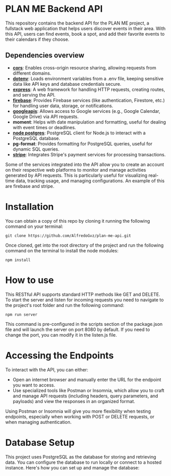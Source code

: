 # PLAN ME Backend API

This repository contains the backend API for the PLAN ME project, a fullstack web application that helps users discover events in their area. With this API, users can find events, book a spot, and add their favorite events to their calendars if they choose.

## Dependencies overview

- **[cors](https://www.npmjs.com/package/cors)**: Enables cross-origin resource sharing, allowing requests from different domains.
- **[dotenv](https://www.npmjs.com/package/dotenv)**: Loads environment variables from a .env file, keeping sensitive data like API keys and database credentials secure.
- **[express](https://expressjs.com/)**: A web framework for handling HTTP requests, creating routes, and serving the API.
- **[firebase](https://firebase.google.com/docs)**: Provides Firebase services (like authentication, Firestore, etc.) for handling user data, storage, or notifications.
- **[googleapis](https://developers.google.com/workspace/guides/get-started)**: Allows access to Google services (e.g., Google Calendar, Google Drive) via API requests.
- **moment**: Helps with date manipulation and formatting, useful for dealing with event times or deadlines.
- **[node postgres](https://node-postgres.com/)**: PostgreSQL client for Node.js to interact with a PostgreSQL database.
- **pg-format**: Provides formatting for PostgreSQL queries, useful for dynamic SQL queries.
- **[stripe](https://docs.stripe.com/api)**: Integrates Stripe's payment services for processing transactions.

Some of the services integrated into the API allow you to create an account on their respective web platforms to monitor and manage activities generated by API requests. This is particularly useful for visualizing real-time data, tracking usage, and managing configurations. An example of this are firebase and stripe.

# Installation

You can obtain a copy of this repo by cloning it running the following command on your terminal:

```
git clone https://github.com/AlfredoGvz/plan-me-api.git
```

Once cloned, get into the root directory of the project and run the following command on the terminal to install the node modules:

```
npm install
```

# How to use

This RESTful API supports standard HTTP methods like GET and DELETE. To start the server and listen for incoming requests you need to navigate to the project's root folder and run the following command:

```
npm run server
```

This command is pre-configured in the scripts section of the package.json file and will launch the server on port 8080 by default. If you need to change the port, you can modify it in the listen.js file.

# Accessing the Endpoints

To interact with the API, you can either:

- Open an internet browser and manually enter the URL for the endpoint you want to access.
- Use specialized tools like Postman or Insomnia, which allow you to craft and manage API requests (including headers, query parameters, and payloads) and view the responses in an organized format.

Using Postman or Insomnia will give you more flexibility when testing endpoints, especially when working with POST or DELETE requests, or when managing authentication.

# Database Setup

This project uses PostgreSQL as the database for storing and retrieving data. You can configure the database to run locally or connect to a hosted instance. Here's how you can set up and manage the database:
